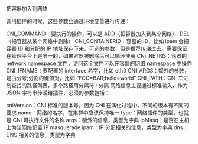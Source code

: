 

把容器加入到网络

调用插件的时候，这些参数会通过环境变量进行传递：

CNI_COMMAND：要执行的操作，可以是 ADD（把容器加入到某个网络）、DEL（把容器从某个网络中删除）
CNI_CONTAINERID：容器的 ID，比如 ipam 会把容器 ID 和分配的 IP 地址保存下来。可选的参数，但是推荐传递过去。需要保证在管理平台上是唯一的，如果容器被删除后可以循环使用
CNI_NETNS：容器的 network namespace 文件，访问这个文件可以在容器的网络 namespace 中操作
CNI_IFNAME：要配置的 interface 名字，比如 eth0
CNI_ARGS：额外的参数，是由分号;分割的键值对，比如 “FOO=BAR;hello=world”
CNI_PATH：CNI 二进制查找的路径列表，多个路径用分隔符 : 分隔
网络信息主要通过标准输入，作为 JSON 字符串传递给插件，必须的参数包括：

cniVersion：CNI 标准的版本号。因为 CNI 在演化过程中，不同的版本有不同的要求
name：网络的名字，在集群中应该保持唯一
type：网络插件的类型，也就是 CNI 可执行文件的名称
args：额外的信息，类型为字典
ipMasq：是否在主机上为该网络配置 IP masquerade
ipam：IP 分配相关的信息，类型为字典
dns：DNS 相关的信息，类型为字典
